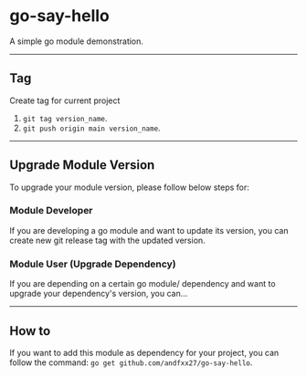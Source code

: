 # go-say-hello
A simple go module demonstration.

---
## Tag
Create tag for current project
1. `git tag version_name`.
2. `git push origin main version_name`.

---
## Upgrade Module Version
To upgrade your module version, please follow below steps for:

### Module Developer 
If you are developing a go module and want to update its version, you can create new git release tag with the updated version.

### Module User (Upgrade Dependency)
If you are depending on a certain go module/ dependency and want to upgrade your dependency's version, you can...

---
## How to
If you want to add this module as dependency for your project, you can follow the command: `go get github.com/andfxx27/go-say-hello`.
